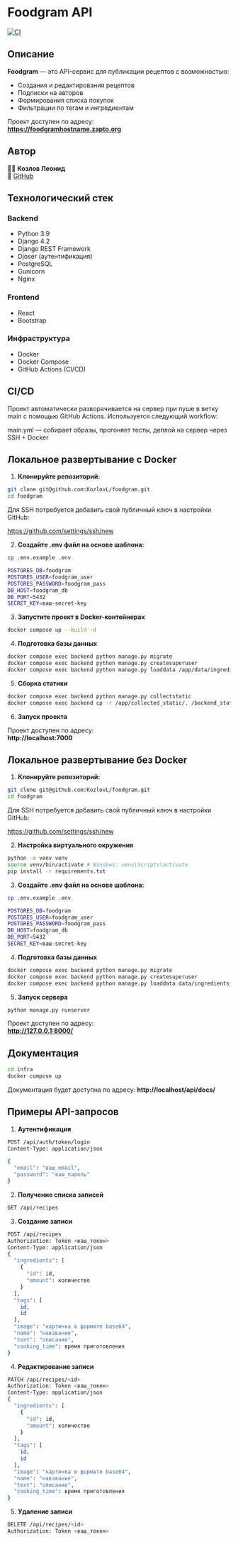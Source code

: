 # Foodgram API

[![CI](https://github.com/KozlovL/foodgram/actions/workflows/main.yml/badge.svg)](https://github.com/KozlovL/foodgram/actions)

## Описание

**Foodgram** — это API-сервис для публикации рецептов с возможностью:
- Создания и редактирования рецептов
- Подписки на авторов
- Формирования списка покупок
- Фильтрации по тегам и ингредиентам

Проект доступен по адресу:  
**https://foodgramhostname.zapto.org**


## Автор
👨‍💻 **Козлов Леонид**  
📧 [GitHub](https://github.com/KozlovL) 


## Технологический стек
### Backend
- Python 3.9
- Django 4.2
- Django REST Framework
- Djoser (аутентификация)
- PostgreSQL
- Gunicorn
- Nginx

### Frontend
- React
- Bootstrap

### Инфраструктура
- Docker
- Docker Compose
- GitHub Actions (CI/CD)

## CI/CD
Проект автоматически разворачивается на сервер при пуше в ветку main с помощью GitHub Actions. Используется следующий workflow:

main.yml — собирает образы, прогоняет тесты, деплой на сервер через SSH + Docker

## Локальное развертывание с Docker

1. **Клонируйте репозиторий:**
```bash
git clone git@github.com:KozlovL/foodgram.git
cd foodgram
```
Для SSH потребуется добавить свой публичный ключ в настройки GitHub:

https://github.com/settings/ssh/new

2. **Создайте .env файл на основе шаблона:**
```bash
cp .env.example .env
```

```bash
POSTGRES_DB=foodgram
POSTGRES_USER=foodgram_user
POSTGRES_PASSWORD=foodgram_pass
DB_HOST=foodgram_db
DB_PORT=5432
SECRET_KEY=ваш-secret-key
```

3. **Запустите проект в Docker-контейнерах**
```bash
docker compose up --build -d
```

4. **Подготовка базы данных**
```bash
docker compose exec backend python manage.py migrate
docker compose exec backend python manage.py createsuperuser
docker compose exec backend python manage.py loaddata /app/data/ingredients_fixture.json
```

5. **Сборка статики**
```bash
docker compose exec backend python manage.py collectstatic
docker compose exec backend cp -r /app/collected_static/. /backend_static/static/
```

6. **Запуск проекта**

Проект доступен по адресу:  
**http://localhost:7000**

## Локальное развертывание без Docker

1. **Клонируйте репозиторий:**
```bash
git clone git@github.com:KozlovL/foodgram.git
cd foodgram
```

Для SSH потребуется добавить свой публичный ключ в настройки GitHub:

https://github.com/settings/ssh/new

2. **Настройка виртуального окружения**
```bash
python -m venv venv
source venv/bin/activate # Windows: venv\Scripts\activate
pip install -r requirements.txt
```

3. **Создайте .env файл на основе шаблона:**
```bash
cp .env.example .env
```

```bash
POSTGRES_DB=foodgram
POSTGRES_USER=foodgram_user
POSTGRES_PASSWORD=foodgram_pass
DB_HOST=foodgram_db
DB_PORT=5432
SECRET_KEY=ваш-secret-key
```

4. **Подготовка базы данных**
```bash
docker compose exec backend python manage.py migrate
docker compose exec backend python manage.py createsuperuser
docker compose exec backend python manage.py loaddata data/ingredients_fixture.json
```

5. **Запуск сервера**
```bash
python manage.py runserver
```

Проект доступен по адресу:  
**http://127.0.0.1:8000/**


## Документация
```bash
cd infra
docker compose up
```

Документация будет доступна по адресу:
**http://localhost/api/docs/**

## Примеры API-запросов

1. **Аутентификация**
```bash
POST /api/auth/token/login
Content-Type: application/json

{
  "email": "ваш_email",
  "password": "ваш_пароль"
}
```

2. **Получение списка записей**
```bash
GET /api/recipes
```

3. **Создание записи**
```bash
POST /api/recipes
Authorization: Token <ваш_токен>
Content-Type: application/json
{
  "ingredients": [
    {
      "id": id,
      "amount": количество
    }
  ],
  "tags": [
    id,
    id
  ],
  "image": "картинка в формате base64",
  "name": "навзвание",
  "text": "описание",
  "cooking_time": время приготовления
}
```

4. **Редактирование записи**
```bash
PATCH /api/recipes/<id>
Authorization: Token <ваш_токен>
Content-Type: application/json
{
  "ingredients": [
    {
      "id": id,
      "amount": количество
    }
  ],
  "tags": [
    id,
    id
  ],
  "image": "картинка в формате base64",
  "name": "навзвание",
  "text": "описание",
  "cooking_time": время приготовления
}
```

5. **Удаление записи**
```bash
DELETE /api/recipes/<id>
Authorization: Token <ваш_токен>
```